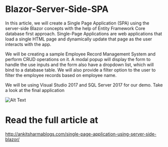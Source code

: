 # Blazor-Server-Side-SPA
In this article, we will create a Single Page Application (SPA) using the server-side Blazor concepts with the help of Entity Framework Core database first approach. Single-Page Applications are web applications that load a single HTML page and dynamically update that page as the user interacts with the app.

We will be creating a sample Employee Record Management System and perform CRUD operations on it. A modal popup will display the form to handle the use inputs and the form also have a dropdown list, which will bind to a database table. We will also provide a filter option to the user to filter the employee records based on employee name.

We will be using Visual Studio 2017 and SQL Server 2017 for our demo.
Take a look at the final application

![Alt Text](https://i0.wp.com/ankitsharmablogs.com/wp-content/uploads/2018/08/ServerSide.gif)
# Read the full article at
http://ankitsharmablogs.com/single-page-application-using-server-side-blazor/
